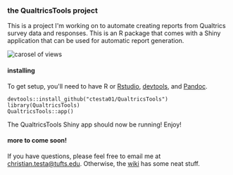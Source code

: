 ### the QualtricsTools project

This is a project I'm working on to automate creating reports from 
Qualtrics survey data and responses. This is an R package that 
comes with a Shiny application that can be used for automatic report generation. 

![carosel of views](https://zippy.gfycat.com/ImmaterialNastyAnkolewatusi.gif)

#### installing

To get setup, you'll need to have R or [Rstudio](https://www.rstudio.com/), [devtools](https://github.com/hadley/devtools), and [Pandoc](http://pandoc.org/installing.html).

    devtools::install_github("ctesta01/QualtricsTools")
    library(QualtricsTools)
    QualtricsTools::app()

The QualtricsTools Shiny app should now be running! Enjoy!

#### more to come soon!

If you have questions, please feel free to email me at christian.testa@tufts.edu. Otherwise, the [wiki](https://github.com/ctesta01/QualtricsTools/wiki/) has some neat stuff. 

